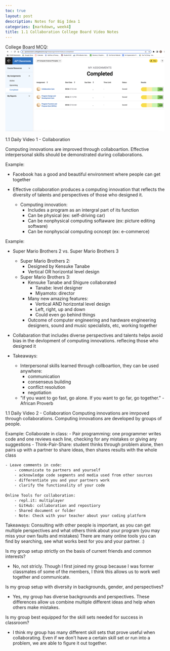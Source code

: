 ```yaml
---
toc: true
layout: post
description: Notes for Big Idea 1
categories: [markdown, week4]
title: 1.1 Collaboration College Board Video Notes
---
```

College Board MCQ:
![This is an image](https://github.com/aliyatang/Aliya/blob/master/images/10-3-22-Screenshot1.png?raw=true)

1.1 Daily Video 1 - Collaboration

Computing innovations are improved through collaboartion. Effective interpersonal skills should be demonstrated during collaborations.

Example:
- Facebook has a good and beautiful environment where people can get together

- Effective collaboration produces a computing innovation that reflects the diversity of talents and perspectives of those who designed it. 
    - Computing innovation:
        - Includes a program as an intergral part of its function
        - Can be physical (ex: self-driving car)
        - Can be nonphysical computing softaware (ex: picture editing software)
        - Can be nonphyscial computing ocncept (ex: e-commerce)

Example:
- Super Mario Brothers 2 vs. Super Mario Brothers 3 
    - Super Mario Brothers 2: 
        - Designed by Kensuke Tanabe
        - Vertical OR horizontal level design
    - Super Mario Brothers 3: 
        - Kensuke Tanabe and Shigure collaborated
            - Tanabe: level designer
            - Miyamoto: director
        - Many new amazing features:
            - Vertical AND horizontal level design
            - Left, right, up and down
            - Could even go behind things
        - Outcome of computer engineering and hardware engineering designers, sound and music specialists, etc, working together

- Collabaration that includes diverse perspectives and talents helps avoid bias in the devlopment of computing innovations. reflecing those who designed it

- Takeaways:
    - Interpersonal skills learned through collboartion, they can be used anywhere:
        - communication
        - consenseus building
        - conflict resolution
        - negotiation
    - "If you want to go fast, go alone. If you want to go far, go together." -African Proverb


1.1 Daily Video 2 - Collaboration
Computing innovations are imrpoved through collaborations. Computing innovations are developed by groups of people.

Example:
Collaborate in class: 
    - Pair programming: one programmer writes code and one reviews each line, checking for any mistakes or giving any suggestions
    - Think-Pair-Share: student thinks through problem alone, then pairs up with a partner to share ideas, then shares results with the whole class

    - Leave comments in code: 
        - communicate to partners and yourself
        - acknowledge code segments and media used from other sources
        - differentiate you and your partners work
        - clarify the functionality of your code

    Online Tools for collaboration:
        - repl.it: multiplayer
        - GitHub: collaboration and repostiory
        - Shared document or folder
        - Note: Check with your teacher about your coding platform

Takeaways:
Consulting with other people is important, as you can get multiple perspectives and what others think about your program (you may miss your own faults and mistakes)
There are many online tools you can find by searching, see what works best for you and your partner. :)

Is my group setup strictly on the basis of current friends and common interests?
- No, not stricly. Though I first joined my group because I was former classmates of some of the members, I think this allows us to work well together and communicate. 

Is my group setup with diversity in backgrounds, gender, and perspectives?
- Yes, my group has diverse backgrounds and perspectives. These differences allow us combine multiple different ideas and help when others make mistakes. 

Is my group best equipped for the skill sets needed for success in classroom?
- I think my group has many different skill sets that prove useful when collaborating. Even if we don't have a certain skill set or run into a problem, we are able to figure it out together. 